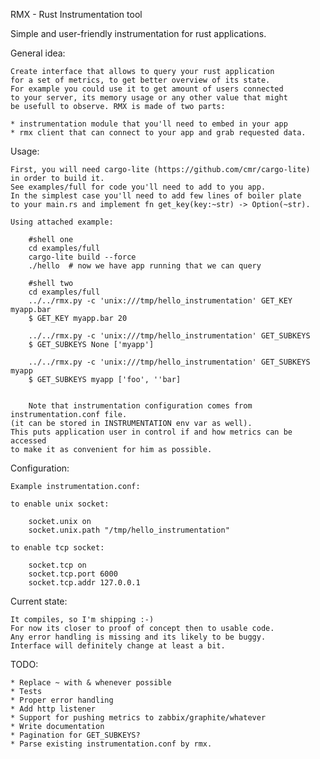 RMX - Rust Instrumentation tool

Simple and user-friendly instrumentation for rust applications.

General idea:

    Create interface that allows to query your rust application
    for a set of metrics, to get better overview of its state.
    For example you could use it to get amount of users connected
    to your server, its memory usage or any other value that might
    be usefull to observe. RMX is made of two parts:

    * instrumentation module that you'll need to embed in your app
    * rmx client that can connect to your app and grab requested data.

Usage:

    First, you will need cargo-lite (https://github.com/cmr/cargo-lite)
    in order to build it.
    See examples/full for code you'll need to add to you app.
    In the simplest case you'll need to add few lines of boiler plate
    to your main.rs and implement fn get_key(key:~str) -> Option(~str).

    Using attached example:

        #shell one
        cd examples/full
        cargo-lite build --force
        ./hello  # now we have app running that we can query

        #shell two
        cd examples/full
        ../../rmx.py -c 'unix:///tmp/hello_instrumentation' GET_KEY myapp.bar
        $ GET_KEY myapp.bar 20

        ../../rmx.py -c 'unix:///tmp/hello_instrumentation' GET_SUBKEYS
        $ GET_SUBKEYS None ['myapp']

        ../../rmx.py -c 'unix:///tmp/hello_instrumentation' GET_SUBKEYS myapp
        $ GET_SUBKEYS myapp ['foo', ''bar]


        Note that instrumentation configuration comes from instrumentation.conf file.
    (it can be stored in INSTRUMENTATION env var as well).
    This puts application user in control if and how metrics can be accessed
    to make it as convenient for him as possible.

Configuration:

    Example instrumentation.conf:

    to enable unix socket:
        
        socket.unix on
        socket.unix.path "/tmp/hello_instrumentation"

    to enable tcp socket:
    
        socket.tcp on
        socket.tcp.port 6000
        socket.tcp.addr 127.0.0.1

Current state:

    It compiles, so I'm shipping :-)
    For now its closer to proof of concept then to usable code.
    Any error handling is missing and its likely to be buggy.
    Interface will definitely change at least a bit.


TODO:

    * Replace ~ with & whenever possible
    * Tests
    * Proper error handling
    * Add http listener
    * Support for pushing metrics to zabbix/graphite/whatever
    * Write documentation
    * Pagination for GET_SUBKEYS?
    * Parse existing instrumentation.conf by rmx.
